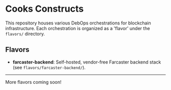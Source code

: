 # Cooks Constructs

This repository houses various DebOps orchestrations for blockchain infrastructure. Each orchestration is organized as a 'flavor' under the `flavors/` directory.

## Flavors

- **farcaster-backend**: Self-hosted, vendor-free Farcaster backend stack (see `flavors/farcaster-backend/`).

---

More flavors coming soon! 
